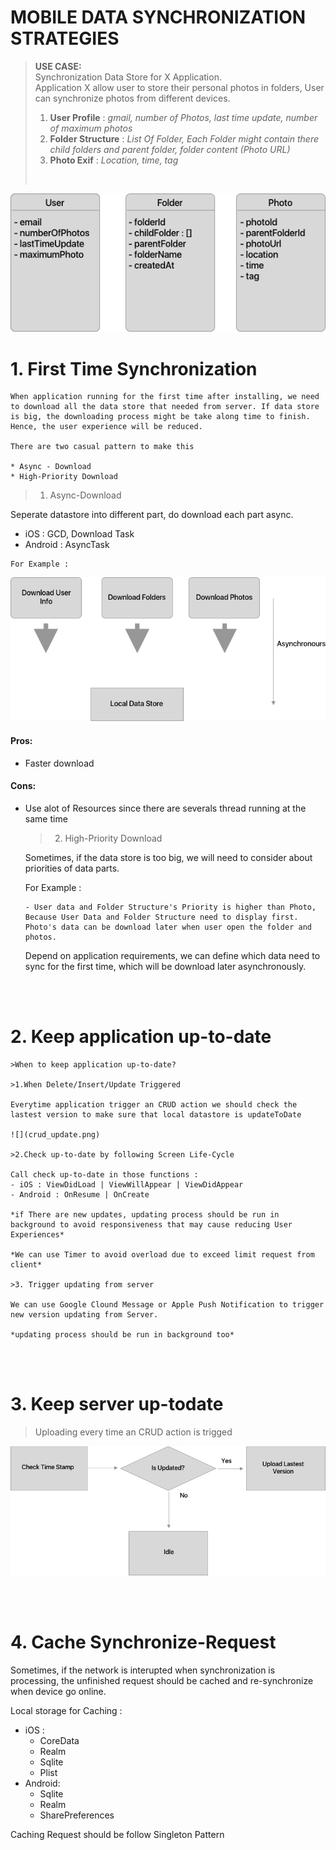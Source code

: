 # MOBILE DATA SYNCHRONIZATION STRATEGIES

>**USE CASE:**  
> Synchronization Data Store for X Application.  
> Application X allow user to store their personal photos in folders, User can synchronize photos from different devices.
> 1. **User Profile** : *gmail, number of Photos, last time update, number of maximum photos*
> 2. **Folder Structure** : *List Of Folder, Each Folder might contain there child folders and parent folder, folder content (Photo URL)*
> 3. **Photo Exif** : *Location, time, tag*  
> <br>


![](data.png)

# 1.  **First Time Synchronization** 

    When application running for the first time after installing, we need to download all the data store that needed from server. If data store is big, the downloading process might be take along time to finish. Hence, the user experience will be reduced.

    There are two casual pattern to make this 

    * Async - Download 
    * High-Priority Download  
  

   
   >1. Async-Download  


   Seperate datastore into different part, do download each part async. 
   - iOS : GCD, Download Task
   - Android : AsyncTask

    For Example : 
  
  ![](async_download.png)  

    
  #### Pros:  
  - Faster download
  #### Cons:
  - Use alot of Resources since there are severals thread running at the same time
  

    >2. High-Priority Download

    Sometimes, if the data store is too big, we will need to consider about priorities of data parts. 

    For Example :

        - User data and Folder Structure's Priority is higher than Photo, Because User Data and Folder Structure need to display first. Photo's data can be download later when user open the folder and photos. 
    
    Depend on application requirements, we can define which data need to sync for the first time, which will be download later asynchronously.

<br>
<br>

# 2. **Keep application up-to-date**

    >When to keep application up-to-date?  

    >1.When Delete/Insert/Update Triggered 

    Everytime application trigger an CRUD action we should check the lastest version to make sure that local datastore is updateToDate

    ![](crud_update.png)

    >2.Check up-to-date by following Screen Life-Cycle
    
    Call check up-to-date in those functions :
    - iOS : ViewDidLoad | ViewWillAppear | ViewDidAppear
    - Android : OnResume | OnCreate
    
    *if There are new updates, updating process should be run in background to avoid responsiveness that may cause reducing User Experiences*

    *We can use Timer to avoid overload due to exceed limit request from client*

    >3. Trigger updating from server

    We can use Google Clound Message or Apple Push Notification to trigger new version updating from Server.

    *updating process should be run in background too*


<br>
<br>

# 3. **Keep server up-todate**
   
   >  Uploading every time an CRUD action is trigged

   ![](uploading.png)

<br>
<br>

# 4. **Cache Synchronize-Request**
   
   Sometimes, if the network is interupted when synchronization is processing, the unfinished request should be cached and re-synchronize when device go online.

   Local storage for Caching :
   
   - iOS : 
        * CoreData
        * Realm
        * Sqlite
        * Plist
   - Android:
        * Sqlite
        * Realm
        * SharePreferences
   

   Caching Request should be follow Singleton Pattern





   
   